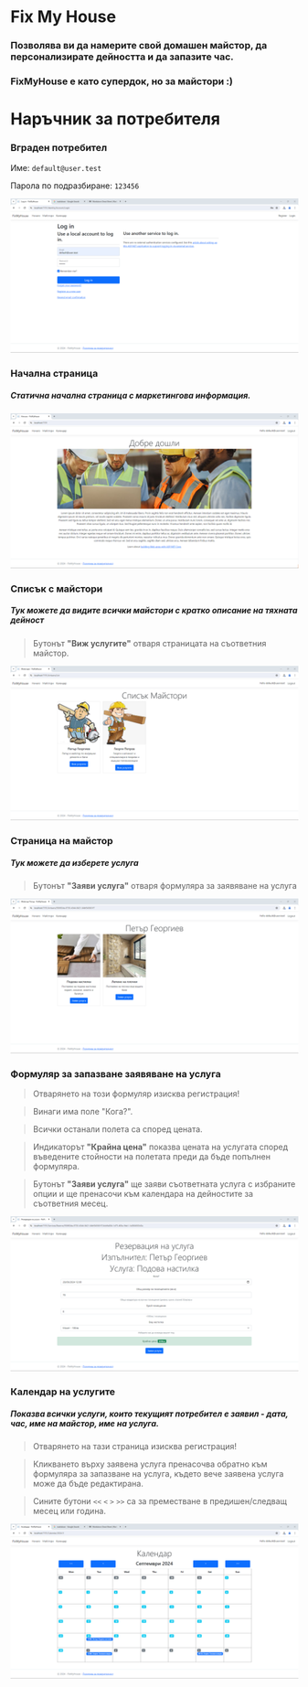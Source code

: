 # Fix My House

### Позволява ви да намерите свой домашен майстор, да персонализирате дейността и да запазите час.

### FixMyHouse е като супердок, но за майстори :)



# Наръчник за потребителя

### Вграден потребител

Име: `default@user.test`

Парола по подразбиране: `123456`

![default-login](.\docs-images\default-login.png)

### Начална страница

##### Статична начална страница с маркетингова информация. 

![homepage](.\docs-images\homepage.png)

### Списък с майстори

##### Тук можете да видите всички майстори с кратко описание на тяхната дейност

> Бутонът **"Виж услугите"** отваря страницата на съответния майстор.

![artisans-list](.\docs-images\artisans-list.png)

### Страница на майстор

##### Тук можете да изберете услуга

> Бутонът **"Заяви услуга"** отваря формуляра за заявяване на услуга

![artisan-page](.\docs-images\artisan-page.png)

### Формуляр за запазване заявяване на услуга

> Отварянето на този формуляр изисква регистрация!

> Винаги има поле "Кога?".

> Всички останали полета са според цената.

> Индикаторът **"Крайна цена"** показва цената на услугата според въведените стойности на полетата преди да бъде попълнен формуляра.

>  Бутонът **"Заяви услуга"** ще заяви съответната услуга с избраните опции и ще пренасочи към календара на дейностите за съответния месец.

![service-form](.\docs-images\service-form.png)

### Календар на услугите

##### Показва всички услуги, които текущият потребител е заявил - дата, час, име на майстор, име на услуга.

> Отварянето на тази страница изисква регистрация!

> Кликването върху заявена услуга пренасочва обратно към формуляра за запазване на услуга, където вече заявена услуга може да бъде редактирана.

> Сините бутони `<<` `<` `>` `>>` са за преместване в предишен/следващ месец или година.

![services-calendar](.\docs-images\services-calendar.png)